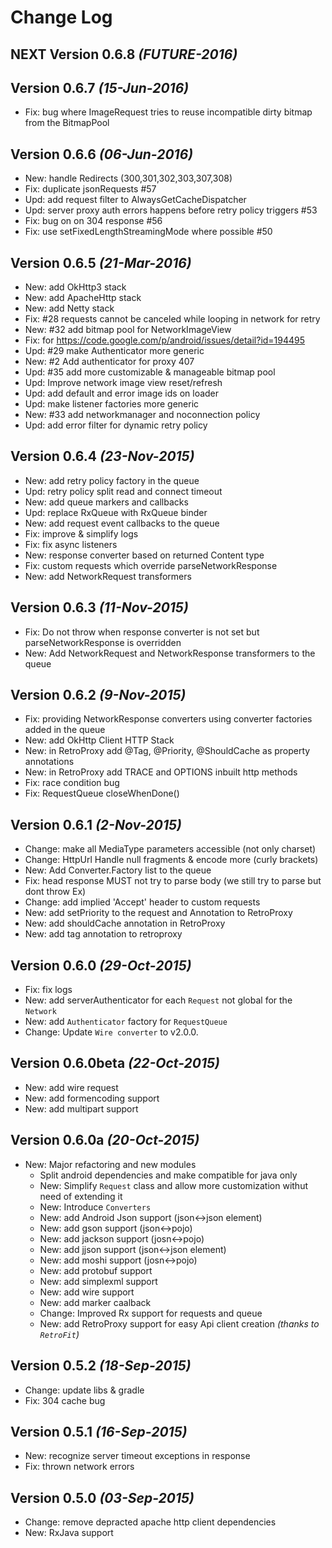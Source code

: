Change Log
==========

NEXT Version 0.6.8 *(FUTURE-2016)*
----------------------------------

Version 0.6.7 *(15-Jun-2016)*
----------------------------------

* Fix: bug where ImageRequest tries to reuse incompatible dirty bitmap from the BitmapPool

Version 0.6.6 *(06-Jun-2016)*
----------------------------------

* New: handle Redirects (300,301,302,303,307,308)
* Fix: duplicate jsonRequests #57
* Upd: add request filter to AlwaysGetCacheDispatcher
* Upd: server proxy auth errors happens before retry policy triggers #53
* Fix: bug on on 304 response #56
* Fix: use setFixedLengthStreamingMode where possible #50 


Version 0.6.5 *(21-Mar-2016)*
----------------------------------
* New: add OkHttp3 stack
* New: add ApacheHttp stack
* New: add Netty stack
* Fix: #28 requests cannot be canceled while looping in network for retry
* New: #32 add bitmap pool for NetworkImageView
* Fix: for https://code.google.com/p/android/issues/detail?id=194495
* Upd: #29 make Authenticator more generic
* New: #2 Add authenticator for proxy 407
* Upd: #35 add more customizable & manageable bitmap pool
* Upd: Improve network image view reset/refresh
* Upd: add default and error image ids on loader
* Upd: make listener factories more generic
* New: #33 add networkmanager and noconnection policy
* Upd: add error filter for dynamic retry policy

Version 0.6.4 *(23-Nov-2015)*
----------------------------------
* New: add retry policy factory in the queue
* Upd: retry policy split read and connect timeout
* New: add queue markers and callbacks
* Upd: replace RxQueue with RxQueue binder
* New: add request event callbacks to the queue
* Fix: improve & simplify logs
* Fix: fix async listeners
* New: response converter based on returned Content type
* Fix: custom requests which override parseNetworkResponse
* New: add NetworkRequest transformers

Version 0.6.3 *(11-Nov-2015)*
----------------------------------
* Fix: Do not throw when response converter is not set but parseNetworkResponse is overridden
* New: Add NetworkRequest and NetworkResponse transformers to the queue

Version 0.6.2 *(9-Nov-2015)*
----------------------------------
* Fix: providing NetworkResponse converters using converter factories added in the queue 
* New: add OkHttp Client HTTP Stack
* New: in RetroProxy add @Tag, @Priority, @ShouldCache as property annotations
* New: in RetroProxy add TRACE and OPTIONS inbuilt http methods
* Fix: race condition bug
* Fix: RequestQueue closeWhenDone()

Version 0.6.1 *(2-Nov-2015)*
----------------------------------
* Change: make all MediaType parameters accessible (not only charset)
* Change: HttpUrl Handle null fragments & encode more (curly brackets) 
* New: Add Converter.Factory list to the queue
* Fix: head response MUST not try to parse body (we still try to parse but dont throw Ex)
* Change: add implied 'Accept' header to custom requests
* New: add setPriority to the request and Annotation to RetroProxy
* New: add shouldCache annotation in RetroProxy 
* New: add tag annotation to retroproxy

Version 0.6.0 *(29-Oct-2015)*
----------------------------------
* Fix: fix logs
* New: add serverAuthenticator for each `Request` not global for the `Network`
* New: add `Authenticator` factory for `RequestQueue`
* Change: Update `Wire converter` to v2.0.0.


Version 0.6.0beta *(22-Oct-2015)*
----------------------------------
* New: add wire request
* New: add formencoding support
* New: add multipart support


Version 0.6.0a *(20-Oct-2015)*
----------------------------------
* New: Major refactoring and new modules
    * Split android dependencies and make compatible for java only
    * New: Simplify `Request` class and allow more customization withut need of extending it
    * New: Introduce `Converters`
    * New: add Android Json support (json<->json element)
    * New: add gson support (json<->pojo)
    * New: add jackson support (josn<->pojo)
    * New: add jjson support (json<->json element)
    * New: add moshi support (josn<->pojo)
    * New: add protobuf support
    * New: add simplexml support
    * New: add wire support
    * New: add marker caalback
    * Change: Improved Rx support for requests and queue
    * New: add RetroProxy support for easy Api client creation *(thanks to `RetroFit`)*

Version 0.5.2 *(18-Sep-2015)*
----------------------------------
* Change: update libs & gradle
* Fix:    304 cache bug

Version 0.5.1 *(16-Sep-2015)*
----------------------------------
* New: recognize server timeout exceptions in response
* Fix: thrown network errors

Version 0.5.0 *(03-Sep-2015)*
----------------------------------
* Change: remove depracted apache http client dependencies
* New: RxJava support

